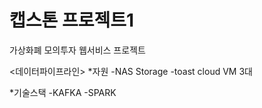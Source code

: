 # 캡스톤 프로젝트1

가상화폐 모의투자 웹서비스 프로젝트

<데이터파이프라인>
*자원
-NAS Storage
-toast cloud VM 3대

*기술스택
-KAFKA
-SPARK


